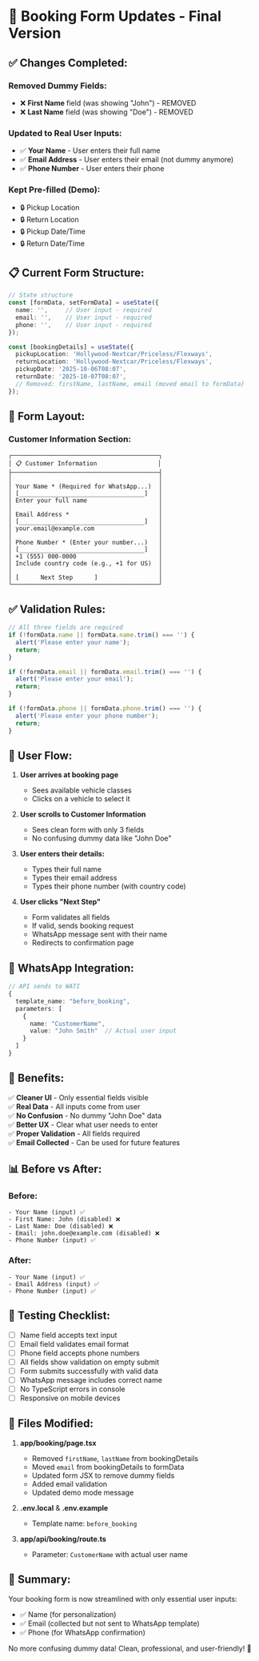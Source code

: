 # 🎯 Booking Form Updates - Final Version

## ✅ Changes Completed:

### **Removed Dummy Fields:**
- ❌ **First Name** field (was showing "John") - REMOVED
- ❌ **Last Name** field (was showing "Doe") - REMOVED

### **Updated to Real User Inputs:**
- ✅ **Your Name** - User enters their full name
- ✅ **Email Address** - User enters their email (not dummy anymore)
- ✅ **Phone Number** - User enters their phone

### **Kept Pre-filled (Demo):**
- 🔒 Pickup Location
- 🔒 Return Location  
- 🔒 Pickup Date/Time
- 🔒 Return Date/Time

## 📋 Current Form Structure:

```typescript
// State structure
const [formData, setFormData] = useState({
  name: '',     // User input - required
  email: '',    // User input - required
  phone: '',    // User input - required
});

const [bookingDetails] = useState({
  pickupLocation: 'Hollywood-Nextcar/Priceless/Flexways',
  returnLocation: 'Hollywood-Nextcar/Priceless/Flexways',
  pickupDate: '2025-10-06T08:07',
  returnDate: '2025-10-07T08:07',
  // Removed: firstName, lastName, email (moved email to formData)
});
```

## 🎨 Form Layout:

### Customer Information Section:

```
┌─────────────────────────────────────────┐
│ 📋 Customer Information                 │
├─────────────────────────────────────────┤
│                                         │
│ Your Name * (Required for WhatsApp...)  │
│ [___________________________________]   │
│ Enter your full name                    │
│                                         │
│ Email Address *                         │
│ [___________________________________]   │
│ your.email@example.com                  │
│                                         │
│ Phone Number * (Enter your number...)   │
│ [___________________________________]   │
│ +1 (555) 000-0000                       │
│ Include country code (e.g., +1 for US)  │
│                                         │
│ [      Next Step      ]                 │
└─────────────────────────────────────────┘
```

## ✅ Validation Rules:

```typescript
// All three fields are required
if (!formData.name || formData.name.trim() === '') {
  alert('Please enter your name');
  return;
}

if (!formData.email || formData.email.trim() === '') {
  alert('Please enter your email');
  return;
}

if (!formData.phone || formData.phone.trim() === '') {
  alert('Please enter your phone number');
  return;
}
```

## 🚀 User Flow:

1. **User arrives at booking page**
   - Sees available vehicle classes
   - Clicks on a vehicle to select it

2. **User scrolls to Customer Information**
   - Sees clean form with only 3 fields
   - No confusing dummy data like "John Doe"

3. **User enters their details:**
   - Types their full name
   - Types their email address
   - Types their phone number (with country code)

4. **User clicks "Next Step"**
   - Form validates all fields
   - If valid, sends booking request
   - WhatsApp message sent with their name
   - Redirects to confirmation page

## 📱 WhatsApp Integration:

```typescript
// API sends to WATI
{
  template_name: "before_booking",
  parameters: [
    {
      name: "CustomerName",
      value: "John Smith"  // Actual user input
    }
  ]
}
```

## 🎯 Benefits:

✅ **Cleaner UI** - Only essential fields visible  
✅ **Real Data** - All inputs come from user  
✅ **No Confusion** - No dummy "John Doe" data  
✅ **Better UX** - Clear what user needs to enter  
✅ **Proper Validation** - All fields required  
✅ **Email Collected** - Can be used for future features  

## 📊 Before vs After:

### Before:
```
- Your Name (input) ✅
- First Name: John (disabled) ❌
- Last Name: Doe (disabled) ❌
- Email: john.doe@example.com (disabled) ❌
- Phone Number (input) ✅
```

### After:
```
- Your Name (input) ✅
- Email Address (input) ✅
- Phone Number (input) ✅
```

## 🧪 Testing Checklist:

- [ ] Name field accepts text input
- [ ] Email field validates email format
- [ ] Phone field accepts phone numbers
- [ ] All fields show validation on empty submit
- [ ] Form submits successfully with valid data
- [ ] WhatsApp message includes correct name
- [ ] No TypeScript errors in console
- [ ] Responsive on mobile devices

## 📝 Files Modified:

1. **app/booking/page.tsx**
   - Removed `firstName`, `lastName` from bookingDetails
   - Moved `email` from bookingDetails to formData
   - Updated form JSX to remove dummy fields
   - Added email validation
   - Updated demo mode message

2. **.env.local** & **.env.example**
   - Template name: `before_booking`

3. **app/api/booking/route.ts**
   - Parameter: `CustomerName` with actual user name

## 🎉 Summary:

Your booking form is now streamlined with only essential user inputs:
- ✅ Name (for personalization)
- ✅ Email (collected but not sent to WhatsApp template)
- ✅ Phone (for WhatsApp confirmation)

No more confusing dummy data! Clean, professional, and user-friendly! 🚀
